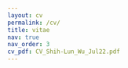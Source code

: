 ```yaml
---
layout: cv
permalink: /cv/
title: vitae
nav: true
nav_order: 3
cv_pdf: CV_Shih-Lun_Wu_Jul22.pdf
---
```

